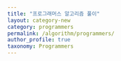 ```yaml
---
title: "프로그래머스 알고리즘 풀이"
layout: category-new
category: programmers
permalink: /algorithm/programmers/
author_profile: true
taxonomy: Programmers
---
```

